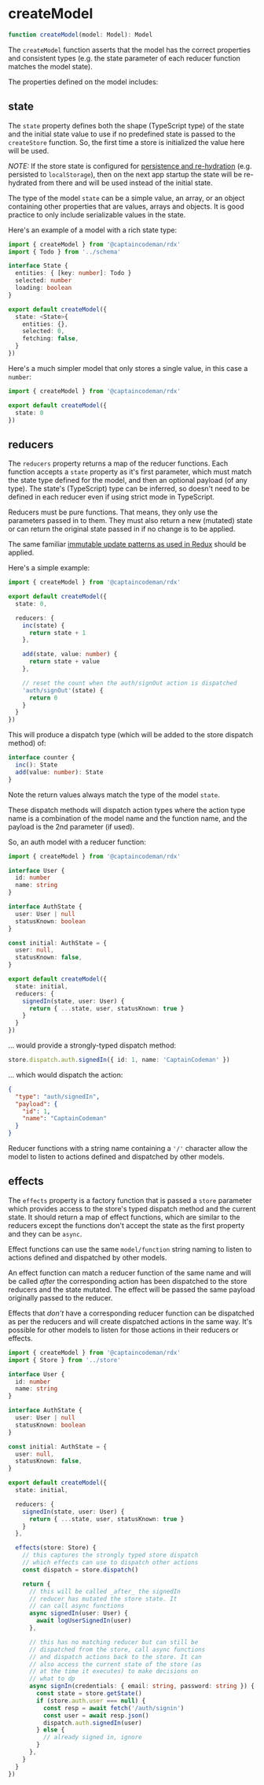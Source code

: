 # createModel

```ts
function createModel(model: Model): Model
```

The `createModel` function asserts that the model has the correct properties and consistent types (e.g. the state parameter of each reducer function matches the model state).

The properties defined on the model includes:

## state

The `state` property defines both the shape (TypeScript type) of the state and the initial state value to use if no predefined state is passed to the `createStore` function. So, the first time a store is initialized the value here will be used.

*NOTE:* If the store state is configured for [persistence and re-hydration](api-persist) (e.g. persisted to `localStorage`), then on the next app startup the state will be re-hydrated from there and will be used instead of the initial state.

The type of the model `state` can be a simple value, an array, or an object containing other properties that are values, arrays and objects. It is good practice to only include serializable values in the state.

Here's an example of a model with a rich state type:

```ts
import { createModel } from '@captaincodeman/rdx'
import { Todo } from '../schema'

interface State {
  entities: { [key: number]: Todo }
  selected: number
  loading: boolean
}

export default createModel({
  state: <State>{
    entities: {},
    selected: 0,
    fetching: false,
  }
})
```

Here's a much simpler model that only stores a single value, in this case a `number`:

```ts
import { createModel } from '@captaincodeman/rdx'

export default createModel({
  state: 0
})
```

## reducers

The `reducers` property returns a map of the reducer functions. Each function accepts a `state` property as it's first parameter, which must match the state type defined for the model, and then an optional payload (of any type). The state's (TypeScript) type can be inferred, so doesn't need to be defined in each reducer even if using strict mode in TypeScript.

Reducers must be pure functions. That means, they only use the parameters passed in to them. They must also return a new (mutated) state or can return the original state passed in if no change is to be applied.

The same familiar [immutable update patterns as used in Redux](https://redux.js.org/recipes/structuring-reducers/immutable-update-patterns) should be applied.

Here's a simple example:

```ts
import { createModel } from '@captaincodeman/rdx'

export default createModel({
  state: 0,

  reducers: {
    inc(state) {
      return state + 1
    },

    add(state, value: number) {
      return state + value
    },

    // reset the count when the auth/signOut action is dispatched
    'auth/signOut'(state) {
      return 0
    }
  }
})
```

This will produce a dispatch type (which will be added to the store dispatch method) of:

```ts
interface counter {
  inc(): State
  add(value: number): State
}
```

Note the return values always match the type of the model `state`.

These dispatch methods will dispatch action types where the action type name is a combination of the model name and the function name, and the payload is the 2nd parameter (if used).

So, an auth model with a reducer function:

```ts
import { createModel } from '@captaincodeman/rdx'

interface User {
  id: number
  name: string
}

interface AuthState {
  user: User | null
  statusKnown: boolean
}

const initial: AuthState = {
  user: null,
  statusKnown: false,
}

export default createModel({
  state: initial,
  reducers: {
    signedIn(state, user: User) {
      return { ...state, user, statusKnown: true }
    }
  }
})
```

&hellip; would provide a strongly-typed dispatch method:

```ts
store.dispatch.auth.signedIn({ id: 1, name: 'CaptainCodeman' })
```

&hellip; which would dispatch the action:

```json
{
  "type": "auth/signedIn",
  "payload": {
    "id": 1,
    "name": "CaptainCodeman"
  }
}
```

Reducer functions with a string name containing a `'/'` character allow the model to listen to actions defined and dispatched by other models.

## effects

The `effects` property is a factory function that is passed a `store` parameter which provides access to the store's typed dispatch method and the current state. It should return a map of effect functions, which are similar to the reducers except the functions don't accept the state as the first property and they can be `async`.

Effect functions can use the same `model/function` string naming to listen to actions defined and dispatched by other models.

An effect function can match a reducer function of the same name and will be called _after_ the corresponding action has been dispatched to the store reducers and the state mutated. The effect will be passed the same payload originally passed to the reducer.

Effects that _don't_ have a corresponding reducer function can be dispatched as per the reducers and will create dispatched actions in the same way. It's possible for other models to listen for those actions in their reducers or effects.

```ts
import { createModel } from '@captaincodeman/rdx'
import { Store } from '../store'

interface User {
  id: number
  name: string
}

interface AuthState {
  user: User | null
  statusKnown: boolean
}

const initial: AuthState = {
  user: null,
  statusKnown: false,
}

export default createModel({
  state: initial,

  reducers: {
    signedIn(state, user: User) {
      return { ...state, user, statusKnown: true }
    }
  },

  effects(store: Store) {
    // this captures the strongly typed store dispatch
    // which effects can use to dispatch other actions
    const dispatch = store.dispatch()

    return {
      // this will be called _after_ the signedIn
      // reducer has mutated the store state. It
      // can call async functions
      async signedIn(user: User) {
        await logUserSignedIn(user)
      },

      // this has no matching reducer but can still be
      // dispatched from the store, call async functions
      // and dispatch actions back to the store. It can
      // also access the current state of the store (as
      // at the time it executes) to make decisions on
      // what to dp
      async signIn(credentials: { email: string, password: string }) {
        const state = store.getState()
        if (store.auth.user === null) {
          const resp = await fetch('/auth/signin')
          const user = await resp.json()
          dispatch.auth.signedIn(user)
        } else {
          // already signed in, ignore
        }
      },
    }
  }
})
```